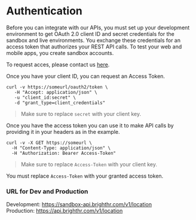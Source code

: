 # Authentication

Before you can integrate with our APIs, you must set up your development environment to get OAuth 2.0 client ID and secret credentials for the sandbox and live environments. You exchange these credentials for an access token that authorizes your REST API calls. To test your web and mobile apps, you create sandbox accounts.

To request acces, please contact us <a href='mailto:github@brighthr.com'>here</a>.

Once you have your client ID, you can request an Access Token.

```shell
curl -v https://someurl/oauth2/token \
   -H "Accept: application/json" \
   -u "client_id:secret" \
   -d "grant_type=client_credentials"
```

> Make sure to replace `secret` with your client key.

Once you have the access token you can use it to make API calls by providing it in your headers as in the example.

```
curl -v -X GET https://someurl \
  -H "Content-Type: application/json" \
  -H "Authorization: Bearer Access-Token"
```

> Make sure to replace `Access-Token` with your client key.

<aside class="notice">
You must replace <code>Access-Token</code> with your granted access token.
</aside>

### URL for Dev and Production

Development: https://sandbox-api.brighthr.com/v1/location  \
Production: https://api.brighthr.com/v1/location

</br>
</br>
</br>
</br>
</br>
</br>
</br>
</br>
</br>
</br>
</br>
</br>